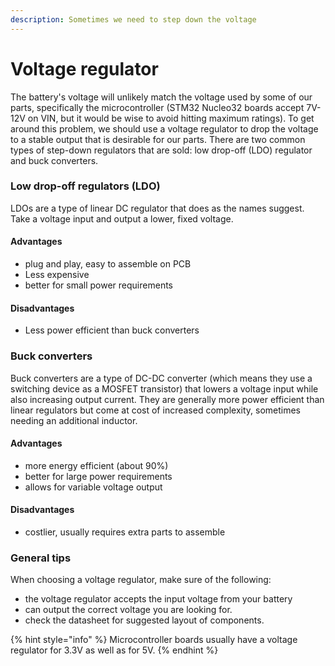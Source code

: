 ```yaml
---
description: Sometimes we need to step down the voltage
---
```


# Voltage regulator

The battery's voltage will unlikely match the voltage used by some of our parts, specifically the microcontroller (STM32 Nucleo32 boards accept 7V-12V on VIN, but it would be wise to avoid hitting maximum ratings). To get around this problem, we should use a voltage regulator to drop the voltage to a stable output that is desirable for our parts. There are two common types of step-down regulators that are sold: low drop-off (LDO) regulator and buck converters.&#x20;

### Low drop-off regulators (LDO)

LDOs are a type of linear DC regulator that does as the names suggest. Take a voltage input and output a lower, fixed voltage.&#x20;

#### Advantages&#x20;

* plug and play, easy to assemble on PCB&#x20;
* Less expensive&#x20;
* better for small power requirements&#x20;

#### Disadvantages&#x20;

* Less power efficient than buck converters

### Buck converters&#x20;

Buck converters are a type of DC-DC converter (which means they use a switching device as a MOSFET transistor) that lowers a voltage input while also increasing output current. They are generally more power efficient than linear regulators but come at cost of increased complexity, sometimes needing an additional inductor.&#x20;

#### Advantages

* more energy efficient (about 90%)&#x20;
* better for large power requirements&#x20;
* allows for variable voltage output&#x20;

#### Disadvantages&#x20;

* costlier, usually requires extra parts to assemble&#x20;

### General tips&#x20;

When choosing a voltage regulator, make sure of the following:&#x20;

* the voltage regulator accepts the input voltage from your battery&#x20;
* can output the correct voltage you are looking for.
* check the datasheet for suggested layout of components.&#x20;

{% hint style="info" %}
Microcontroller boards usually have a voltage regulator for 3.3V as well as for 5V.&#x20;
{% endhint %}



